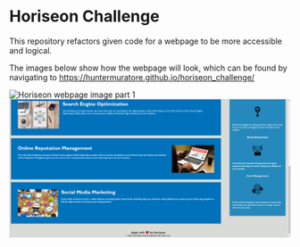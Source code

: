 # Horiseon Challenge

This repository refactors given code for a webpage to be more accessible and logical.

The images below show how the webpage will look, which can be found by navigating to <https://huntermuratore.github.io/horiseon_challenge/>

![Horiseon webpage image part 1](./assets/images/horiseon-readme-1.png)
![Horiseon webpage image part 2](./assets/images/horiseon-readme-2.png)
